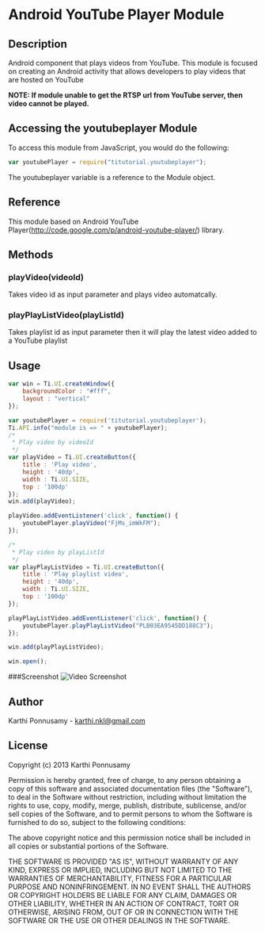 # Android YouTube Player Module

## Description

Android component that plays videos from YouTube. This module is focused on creating an Android activity that allows developers to play videos that are hosted on YouTube

**NOTE: If module unable to get the RTSP url from YouTube server, then video cannot be played.**

## Accessing the youtubeplayer Module

To access this module from JavaScript, you would do the following:
```javascript
var youtubePlayer = require("titutorial.youtubeplayer");
```
The youtubeplayer variable is a reference to the Module object.

## Reference

This module based on Android YouTube Player(http://code.google.com/p/android-youtube-player/) library.

## Methods

### playVideo(videoId)

Takes video id as input parameter and plays video automatcally. 

### playPlayListVideo(playListId)

Takes playlist id as input parameter then it will play the latest video added to a YouTube playlist

## Usage
```javascript
var win = Ti.UI.createWindow({
	backgroundColor : "#fff",
	layout : "vertical"
});

var youtubePlayer = require('titutorial.youtubeplayer');
Ti.API.info("module is => " + youtubePlayer);
/*
 * Play video by videoId
 */
var playVideo = Ti.UI.createButton({
	title : 'Play video',
	height : '40dp',
	width : Ti.UI.SIZE,
	top : '100dp'
});
win.add(playVideo);

playVideo.addEventListener('click', function() {
	youtubePlayer.playVideo("FjMs_imWkFM");
});

/*
 * Play video by playListId
 */
var playPlayListVideo = Ti.UI.createButton({
	title : 'Play playlist video',
	height : '40dp',
	width : Ti.UI.SIZE,
	top : '100dp'
});

playPlayListVideo.addEventListener('click', function() {
	youtubePlayer.playPlayListVideo("PLB03EA9545DD188C3");
});

win.add(playPlayListVideo);

win.open();
```

###Screenshot
![Video Screenshot](https://github.com/railskarthi/YoutubePlayer-Android/blob/master/screens/screenshot.png?width=480&height=320&raw=true "Optional title")

## Author

Karthi Ponnusamy - karthi.nkl@gmail.com

## License

Copyright (c) 2013 Karthi Ponnusamy

Permission is hereby granted, free of charge, to any person obtaining a copy of this software and associated documentation files (the "Software"), to deal in the Software without restriction, including without limitation the rights to use, copy, modify, merge, publish, distribute, sublicense, and/or sell copies of the Software, and to permit persons to whom the Software is furnished to do so, subject to the following conditions:

The above copyright notice and this permission notice shall be included in all copies or substantial portions of the Software.

THE SOFTWARE IS PROVIDED "AS IS", WITHOUT WARRANTY OF ANY KIND, EXPRESS OR IMPLIED, INCLUDING BUT NOT LIMITED TO THE WARRANTIES OF MERCHANTABILITY, FITNESS FOR A PARTICULAR PURPOSE AND NONINFRINGEMENT. IN NO EVENT SHALL THE AUTHORS OR COPYRIGHT HOLDERS BE LIABLE FOR ANY CLAIM, DAMAGES OR OTHER LIABILITY, WHETHER IN AN ACTION OF CONTRACT, TORT OR OTHERWISE, ARISING FROM, OUT OF OR IN CONNECTION WITH THE SOFTWARE OR THE USE OR OTHER DEALINGS IN THE SOFTWARE.
